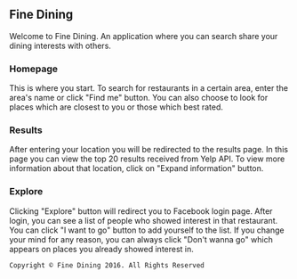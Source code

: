 Fine Dining
-----------
Welcome to Fine Dining. An application where you can search share your dining interests with others. 

### Homepage
This is where you start. To search for restaurants in a certain area, enter the area's name or click "Find me" button. You can also choose to look for places which are closest to you or those which best rated.

### Results
After entering your location you will be redirected to the results page.
In this page you can view the top 20 results received from Yelp API. To view more information about that location, click on "Expand information" button.

### Explore
Clicking "Explore" button will redirect you to Facebook login page. After login, you can see a list of people who showed interest in that restaurant.
You can click "I want to go" button to add yourself to the list.
If you change your mind for any reason, you can always click "Don't wanna go" which appears on places you already showed interest in.


`Copyright © Fine Dining 2016. All Rights Reserved`